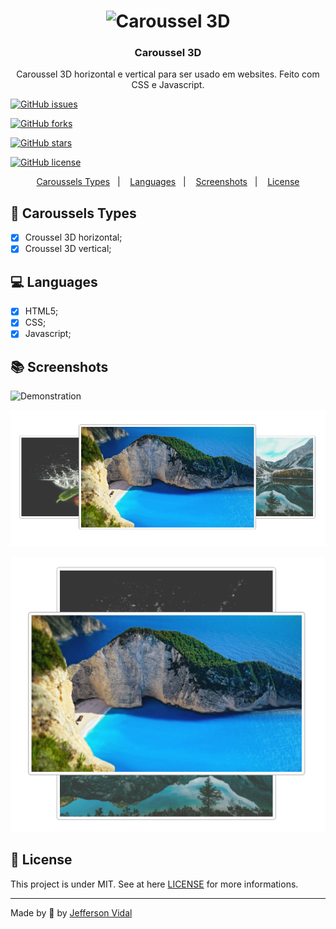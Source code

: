 <h1 align="center">
    <img alt="Caroussel 3D" src="https://github.com/jeffersonvidal/caroussel-3d/blob/master/screenshots/demo.gif?raw=true"  width="400px"/>
</h1>

<h3 align="center" >
  Caroussel 3D
</h3>

<p align="center">Caroussel 3D horizontal e vertical para ser usado em websites. Feito com CSS e Javascript.</p>

<p align="center">

[![GitHub issues](https://img.shields.io/github/issues/jeffersonvidal/caroussel-3d)](https://github.com/jeffersonvidal/caroussel-3d/issues)

[![GitHub forks](https://img.shields.io/github/forks/jeffersonvidal/caroussel-3d)](https://github.com/jeffersonvidal/caroussel-3d/network)

[![GitHub stars](https://img.shields.io/github/stars/jeffersonvidal/caroussel-3d)](https://github.com/jeffersonvidal/caroussel-3d/stargazers)

[![GitHub license](https://img.shields.io/github/license/jeffersonvidal/caroussel-3d)](https://github.com/jeffersonvidal/caroussel-3d)

</p>

<p align="center">
<a href="#rocket-environment">Caroussels Types</a>&nbsp;&nbsp;&nbsp;|&nbsp;&nbsp;&nbsp;
  <a href="#computer-languages">Languages</a>&nbsp;&nbsp;&nbsp;|&nbsp;&nbsp;&nbsp;
  <a href="#books-technologies">Screenshots</a>&nbsp;&nbsp;&nbsp;|&nbsp;&nbsp;&nbsp;
  <a href="#memo-license">License</a>
</p>



## :rocket: Caroussels Types

- [x] Croussel 3D horizontal;
- [x] Croussel 3D vertical;

## :computer: Languages

- [x] HTML5;
- [x] CSS;
- [x] Javascript;

## :books: Screenshots

![Demonstration](https://github.com/jeffersonvidal/caroussel-3d/blob/master/screenshots/demo.gif?raw=true)

![Screen1](https://github.com/jeffersonvidal/caroussel-3d/blob/master/screenshots/screen1.PNG?raw=true)

![Screen2](https://github.com/jeffersonvidal/caroussel-3d/blob/master/screenshots/screen2.PNG?raw=true)

## :memo: License

This project is under MIT. See at here [LICENSE](/LICENSE) for more informations.

---

Made by :blue_heart: by [Jefferson Vidal](https://github.com/jeffersonvidal)